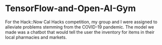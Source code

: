 # TensorFlow-and-Open-AI-Gym

For the Hack::Now Cal Hacks competition, my group and I were assigned to alleviate problems stemming from the COVID-19 pandemic. The model we made was a chatbot that would tell the user the inventory for items in their local pharmacies and markets.

